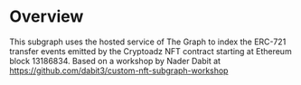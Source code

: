 # Overview

This subgraph uses the hosted service of The Graph to index the ERC-721 transfer events emitted by the Cryptoadz NFT contract starting at Ethereum block 13186834. Based on a workshop by Nader Dabit at https://github.com/dabit3/custom-nft-subgraph-workshop